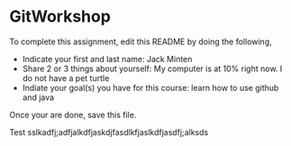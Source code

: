 # GitWorkshop

To complete this assignment, edit this README by doing the following, 

- Indicate your first and last name: Jack Minten
- Share 2 or 3 things about yourself: My computer is at 10% right now. I do not have a pet turtle
- Indiate your goal(s) you have for this course: learn how to use github and java

Once your are done, save this file.

Test
sslkadfj;adfjalkdfjaskdjfasdlkfjaslkdfjasdfj;alksds
